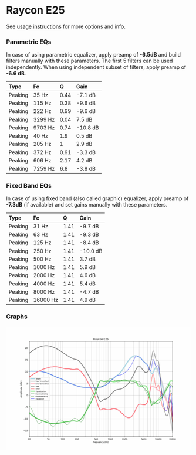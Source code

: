 # Raycon E25
See [usage instructions](https://github.com/jaakkopasanen/AutoEq#usage) for more options and info.

### Parametric EQs
In case of using parametric equalizer, apply preamp of **-6.5dB** and build filters manually
with these parameters. The first 5 filters can be used independently.
When using independent subset of filters, apply preamp of **-6.6 dB**.

| Type    | Fc      |    Q | Gain     |
|:--------|:--------|:-----|:---------|
| Peaking | 35 Hz   | 0.44 | -7.1 dB  |
| Peaking | 115 Hz  | 0.38 | -9.6 dB  |
| Peaking | 222 Hz  | 0.99 | -9.6 dB  |
| Peaking | 3299 Hz | 0.04 | 7.5 dB   |
| Peaking | 9703 Hz | 0.74 | -10.8 dB |
| Peaking | 40 Hz   | 1.9  | 0.5 dB   |
| Peaking | 205 Hz  | 1    | 2.9 dB   |
| Peaking | 372 Hz  | 0.91 | -3.3 dB  |
| Peaking | 606 Hz  | 2.17 | 4.2 dB   |
| Peaking | 7259 Hz | 6.8  | -3.8 dB  |

### Fixed Band EQs
In case of using fixed band (also called graphic) equalizer, apply preamp of **-7.3dB**
(if available) and set gains manually with these parameters.

| Type    | Fc       |    Q | Gain     |
|:--------|:---------|:-----|:---------|
| Peaking | 31 Hz    | 1.41 | -9.7 dB  |
| Peaking | 63 Hz    | 1.41 | -9.3 dB  |
| Peaking | 125 Hz   | 1.41 | -8.4 dB  |
| Peaking | 250 Hz   | 1.41 | -10.0 dB |
| Peaking | 500 Hz   | 1.41 | 3.7 dB   |
| Peaking | 1000 Hz  | 1.41 | 5.9 dB   |
| Peaking | 2000 Hz  | 1.41 | 4.6 dB   |
| Peaking | 4000 Hz  | 1.41 | 5.4 dB   |
| Peaking | 8000 Hz  | 1.41 | -4.7 dB  |
| Peaking | 16000 Hz | 1.41 | 4.9 dB   |

### Graphs
![](./Raycon%20E25.png)